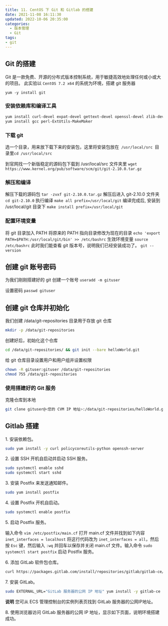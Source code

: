 ```yaml
---
title: 11. CentOS 下 Git 和 Gitlab 的搭建
date: 2021-11-08 16:11:30
updated: 2022-10-06 20:35:00
categories:
  - 版本管理
  - Git
tags:
- git
---
```


## Git 的搭建

Git 是一款免费、开源的分布式版本控制系统，用于敏捷高效地处理任何或小或大的项目。
此实验以 `CentOS 7.2 x64` 的系统为环境，搭建 git 服务器

`yum -y install git`

### 安装依赖库和编译工具

```sh
yum install curl-devel expat-devel gettext-devel openssl-devel zlib-devel
yum install gcc perl-ExtUtils-MakeMaker
```

### 下载 git

选一个目录，用来放下载下来的安装包，这里将安装包放在` /usr/local/src `目录里`cd /usr/local/src`

到官网找一个新版稳定的源码包下载到 /usr/local/src 文件夹里 `wget https://www.kernel.org/pub/software/scm/git/git-2.10.0.tar.gz`

### 解压和编译

解压下载的源码包
`tar -zvxf git-2.10.0.tar.gz`
解压后进入 git-2.10.0 文件夹
`cd git-2.10.0`
执行编译
`make all prefix=/usr/local/git`
编译完成后, 安装到 /usr/local/git 目录下
`make install prefix=/usr/local/git`

<!-- more -->

### 配置环境变量

将 git 目录加入 PATH
将原来的 PATH 指向目录修改为现在的目录
`echo 'export PATH=$PATH:/usr/local/git/bin' >> /etc/bashrc`
生效环境变量
`source /etc/bashrc`
此时我们能查看 git 版本号，说明我们已经安装成功了。
`git --version`

## 创建 git 账号密码

为我们刚刚搭建好的 git 创建一个账号 `useradd -m gituser`

设置密码 `passwd gituser`

## 创建 git 仓库并初始化

我们创建 /data/git-repositories 目录用于存放 git 仓库

```sh
mkdir -p /data/git-repositories
```

创建好后，初始化这个仓库

```sh
cd /data/git-repositories/ && git init --bare helloWorld.git
```

给 git 仓库目录设置用户和用户组并设置权限

```sh
chown -R gituser:gituser /data/git-repositories
chmod 755 /data/git-repositories
```

### 使用搭建好的 Git 服务

克隆仓库到本地

```sh
git clone gituser@<您的 CVM IP 地址>:/data/git-repositories/helloWorld.git
```

## Gitlab 搭建

1\. 安装依赖包。

```sh
sudo yum install -y curl policycoreutils-python openssh-server
```

2\. 设置 SSH 开机自启动并启动 SSH 服务。

```sh
sudo systemctl enable sshd
sudo systemctl start sshd
```

3\. 安装 Postfix 来发送通知邮件。

```sh
sudo yum install postfix
```

4\. 设置 Postfix 开机自启动。

```sh
sudo systemctl enable postfix
```

5\. 启动 Postfix 服务。

输入命令 `vim /etc/postfix/main.cf` 打开 main.cf 文件并找到如下内容 `inet_interfaces = localhost` 将这行代码改为 `inet_interfaces = all`，然后按 `Esc` 键，然后输入 `:wq` 并回车以保存并关闭 main.cf 文件。输入命令 `sudo systemctl start postfix` 启动 Postfix 服务。

6\. 添加 GitLab 软件包仓库。

```sh
curl https://packages.gitlab.com/install/repositories/gitlab/gitlab-ce/script.rpm.sh | sudo bash
```

7\. 安装 GitLab。

```sh
sudo EXTERNAL_URL="GitLab 服务器的公网 IP 地址" yum install -y gitlab-ce
```

**说明** 您可从 ECS 管理控制台的实例列表页找到 GitLab 服务器的公网IP地址。

8\. 使用浏览器访问 GitLab 服务器的公网 IP 地址，显示如下页面，说明环境搭建成功。
